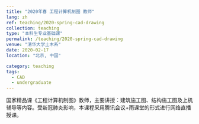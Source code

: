```yaml
---
title: "2020年春 工程计算机制图 教师"
lang: zh
ref: teaching/2020-spring-cad-drawing
collection: teaching
type: "本科生专业基础课"
permalink: /teaching/2020-spring-cad-drawing
venue: "清华大学土木系"
date: 2020-02-17
location: "北京, 中国"

category: teaching
tags:
  - CAD
  - undergraduate
---
```


国家精品课《工程计算机制图》教师，主要讲授：建筑施工图、结构施工图及上机辅导等内容。受新冠肺炎影响，本课程采用腾讯会议+雨课堂的形式进行网络直播授课。
